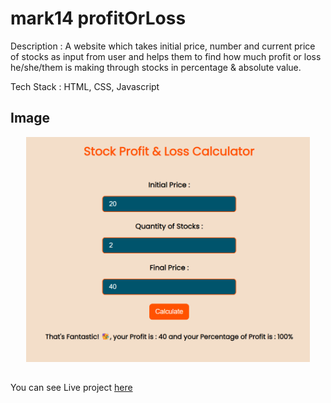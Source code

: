 # mark14 profitOrLoss

Description : A website which takes initial price, number and current price of stocks as input from user and helps them to find how much profit or loss he/she/them is making through stocks in percentage & absolute value.

Tech Stack : HTML, CSS, Javascript

## Image 
<div align="center">
<img src="https://raw.githubusercontent.com/rushikesh1799/mark14-profitOrLoss/main/images/profitOrLoss.png" width="90%"/>
</div>

##

You can see Live project [here](https://mark14-profitorlosscalculator.netlify.app/)
